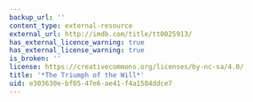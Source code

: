 ```yaml
---
backup_url: ''
content_type: external-resource
external_url: http://imdb.com/title/tt0025913/
has_external_licence_warning: true
has_external_license_warning: true
is_broken: ''
license: https://creativecommons.org/licenses/by-nc-sa/4.0/
title: '*The Triumph of the Will*'
uid: e303630e-bf05-47e6-ae41-f4a1584ddce7
---
```

